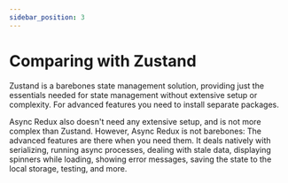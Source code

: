 ```yaml
---
sidebar_position: 3
---
```


# Comparing with Zustand

Zustand is a barebones state management solution,
providing just the essentials needed for state management without extensive
setup or complexity. For advanced features you need to install separate packages.

Async Redux also doesn't need any extensive setup, and is not more complex than Zustand.
However, Async Redux is not barebones: The advanced features are there when you need them.
It deals natively with serializing, running async processes, dealing with stale data,
displaying spinners while loading, showing error messages, saving the state to the local storage,
testing, and more.
